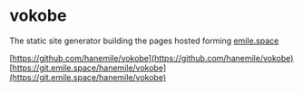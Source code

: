 # vokobe

The static site generator building the pages hosted forming [emile.space](https://emile.space)

[https://github.com/hanemile/vokobe](https://github.com/hanemile/vokobe)
[https://git.emile.space/hanemile/vokobe](https://git.emile.space/hanemile/vokobe)
